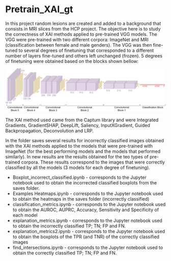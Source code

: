 # Pretrain_XAI_gt

In this project random lesions are created and added to a background that consists in MRI slices from the HCP project.
The objective here is to study the correctness of XAI methods applied to pre-trained VGG models. 
The VGG were pre-trained with two different corpora: ImageNet and MRI (classification between female and male genders).
The VGG was then fine-tuned to several degrees of finetuning that corresponded to a different number of layers fine-tuned and others left unchanged (frozen). 5 degrees of finetuning were obtained based on the blocks shown bellow:

![alt text](https://github.com/Marta54/Pretrain_XAI_gt/blob/main/VGG%20architecture.png)

The XAI method used came from the Captum library and were Integrated Gradients, GradientSHAP, DeepLift, Saliency, InputXGradient, Guided Backpropagation, Deconvolution and LRP.

In the folder saves several results for incorrectly classified images obtained with the XAI methods applied to the models that were pre-trained with ImageNet (for the best performing models and the models that performed similarly).
In new results are the results obtained for the teo types of pre-trained corpora. These results correspond to the images that were correctly classified by all the models (3 models for each degree of finetuning).

+ Boxplot_incorrect_classified.ipynb - corresponds to the Jupyter notebook used to obtain the incorrected classified boxplots from the saves folder.
+ Examples Heatmaps.ipynb - corresponds to the Jupyter notebook used to obtain the heatmaps in the saves folder (incorrectly classified)
+ classification_metrics.ipynb - corresponds to the Jupyter notebook used to obtain the AUROC, AUPRC, Accuracy, Sensitivity and Specificity of each model
+ explanation_metrics.ipynb -  corresponds to the Jupyter notebook used to obtain the incorrectly classified TP; TN; FP and FN.
+ explanation_metrics2.ipynb -  corresponds to the Jupyter notebook used to obtain the boxplots of the TPR (and TNR) of the correctly classified images
+ find_intersections.ipynb -  corresponds to the Jupyter notebook used to obtain the correctly classified TP; TN; FP and FN.
